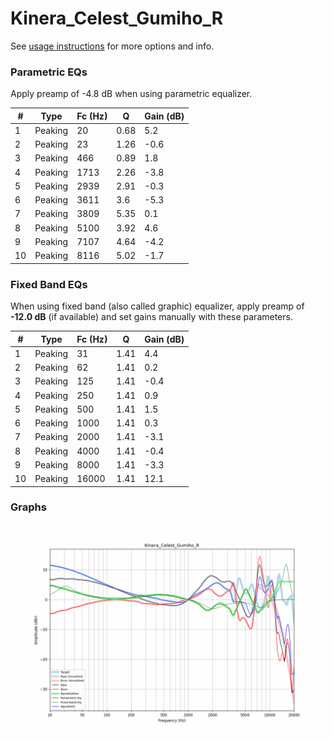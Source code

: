 # Kinera_Celest_Gumiho_R
See [usage instructions](https://github.com/jaakkopasanen/AutoEq#usage) for more options and info.

### Parametric EQs
Apply preamp of -4.8 dB when using parametric equalizer.

|   # | Type    |   Fc (Hz) |    Q |   Gain (dB) |
|-----|---------|-----------|------|-------------|
|   1 | Peaking |        20 | 0.68 |         5.2 |
|   2 | Peaking |        23 | 1.26 |        -0.6 |
|   3 | Peaking |       466 | 0.89 |         1.8 |
|   4 | Peaking |      1713 | 2.26 |        -3.8 |
|   5 | Peaking |      2939 | 2.91 |        -0.3 |
|   6 | Peaking |      3611 | 3.6  |        -5.3 |
|   7 | Peaking |      3809 | 5.35 |         0.1 |
|   8 | Peaking |      5100 | 3.92 |         4.6 |
|   9 | Peaking |      7107 | 4.64 |        -4.2 |
|  10 | Peaking |      8116 | 5.02 |        -1.7 |

### Fixed Band EQs
When using fixed band (also called graphic) equalizer, apply preamp of **-12.0 dB** (if available) and set gains manually with these parameters.

|   # | Type    |   Fc (Hz) |    Q |   Gain (dB) |
|-----|---------|-----------|------|-------------|
|   1 | Peaking |        31 | 1.41 |         4.4 |
|   2 | Peaking |        62 | 1.41 |         0.2 |
|   3 | Peaking |       125 | 1.41 |        -0.4 |
|   4 | Peaking |       250 | 1.41 |         0.9 |
|   5 | Peaking |       500 | 1.41 |         1.5 |
|   6 | Peaking |      1000 | 1.41 |         0.3 |
|   7 | Peaking |      2000 | 1.41 |        -3.1 |
|   8 | Peaking |      4000 | 1.41 |        -0.4 |
|   9 | Peaking |      8000 | 1.41 |        -3.3 |
|  10 | Peaking |     16000 | 1.41 |        12.1 |

### Graphs
![](./Kinera_Celest_Gumiho_R.png)

